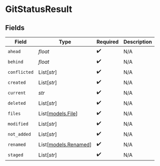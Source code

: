 # GitStatusResult


## Fields

| Field                                        | Type                                         | Required                                     | Description                                  |
| -------------------------------------------- | -------------------------------------------- | -------------------------------------------- | -------------------------------------------- |
| `ahead`                                      | *float*                                      | :heavy_check_mark:                           | N/A                                          |
| `behind`                                     | *float*                                      | :heavy_check_mark:                           | N/A                                          |
| `conflicted`                                 | List[*str*]                                  | :heavy_check_mark:                           | N/A                                          |
| `created`                                    | List[*str*]                                  | :heavy_check_mark:                           | N/A                                          |
| `current`                                    | *str*                                        | :heavy_check_mark:                           | N/A                                          |
| `deleted`                                    | List[*str*]                                  | :heavy_check_mark:                           | N/A                                          |
| `files`                                      | List[[models.File](../models/file.md)]       | :heavy_check_mark:                           | N/A                                          |
| `modified`                                   | List[*str*]                                  | :heavy_check_mark:                           | N/A                                          |
| `not_added`                                  | List[*str*]                                  | :heavy_check_mark:                           | N/A                                          |
| `renamed`                                    | List[[models.Renamed](../models/renamed.md)] | :heavy_check_mark:                           | N/A                                          |
| `staged`                                     | List[*str*]                                  | :heavy_check_mark:                           | N/A                                          |